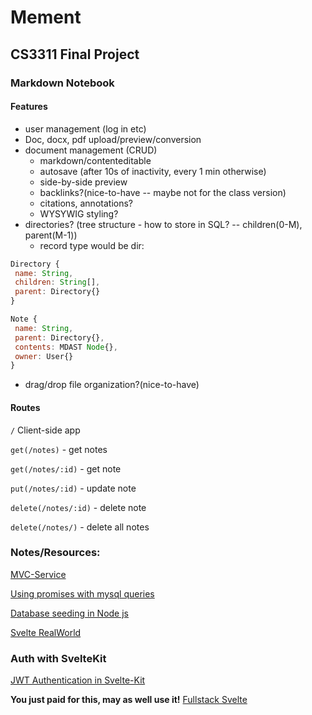 # Mement

## CS3311 Final Project

### Markdown Notebook

#### Features

- user management (log in etc)
- Doc, docx, pdf upload/preview/conversion
- document management (CRUD)
  - markdown/contenteditable
  - autosave (after 10s of inactivity, every 1 min otherwise)
  - side-by-side preview
  - backlinks?(nice-to-have -- maybe not for the class version)
  - citations, annotations?
  - WYSYWIG styling?
- directories? (tree structure - how to store in SQL? -- children(0-M), parent(M-1))
  - record type would be dir:

```js
Directory {
 name: String,
 children: String[],
 parent: Directory{}
}

Note {
 name: String,
 parent: Directory{},
 contents: MDAST Node{},
 owner: User{}
}
```

- drag/drop file organization?(nice-to-have)

#### Routes

`/` Client-side app

`get(/notes)` - get notes

`get(/notes/:id)` - get note

`put(/notes/:id)` - update note

`delete(/notes/:id)` - delete note

`delete(/notes/)` - delete all notes

### Notes/Resources:

[MVC-Service](https://dev.to/carlillo/understanding-mvc-services-for-frontend-vanillajs-335h)

[Using promises with mysql queries](https://darifnemma.medium.com/how-to-interact-with-mysql-database-using-async-await-promises-in-node-js-9e6c81b683da)

[Database seeding in Node js](https://levelup.gitconnected.com/database-seeding-in-node-js-2b2eec5bfaa1)

[Svelte RealWorld](https://github.com/sveltejs/realworld)

### Auth with SvelteKit

[JWT Authentication in Svelte-Kit
](https://www.reddit.com/r/sveltejs/comments/mqkzqo/jwt_authentication_in_sveltekit/)

**You just paid for this, may as well use it!**
[Fullstack Svelte](https://www.newline.co/courses/fullstack-svelte/fullstack-svelte-course-overview)
